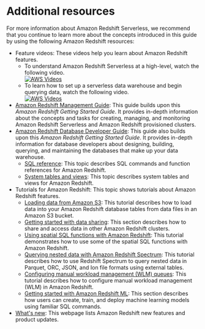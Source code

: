 # Additional resources<a name="additional-resources"></a>

For more information about Amazon Redshift Serverless, we recommend that you continue to learn more about the concepts introduced in this guide by using the following Amazon Redshift resources: 
+ Feature videos: These videos help you learn about Amazon Redshift features\.
  + To understand Amazon Redshift Serverless at a high\-level, watch the following video\.   
[![AWS Videos](http://img.youtube.com/vi/https://www.youtube.com/embed/7vVmZhc4DS8/0.jpg)](http://www.youtube.com/watch?v=https://www.youtube.com/embed/7vVmZhc4DS8)
  + To learn how to set up a serverless data warehouse and begin querying data, watch the following video\.  
[![AWS Videos](http://img.youtube.com/vi/https://www.youtube.com/embed/eq4o26Hpuac/0.jpg)](http://www.youtube.com/watch?v=https://www.youtube.com/embed/eq4o26Hpuac)
+ [Amazon Redshift Management Guide](https://docs.aws.amazon.com/redshift/latest/mgmt/): This guide builds upon this *Amazon Redshift Getting Started Guide*\. It provides in\-depth information about the concepts and tasks for creating, managing, and monitoring Amazon Redshift Serverless and Amazon Redshift provisioned clusters\.
+ [Amazon Redshift Database Developer Guide](https://docs.aws.amazon.com/redshift/latest/dg/): This guide also builds upon this *Amazon Redshift Getting Started Guide*\. It provides in\-depth information for database developers about designing, building, querying, and maintaining the databases that make up your data warehouse\.
  + [SQL reference](https://docs.aws.amazon.com/redshift/latest/dg/cm_chap_SQLCommandRef.html): This topic describes SQL commands and function references for Amazon Redshift\.
  + [System tables and views](https://docs.aws.amazon.com/redshift/latest/dg/c_intro_system_tables.html): This topic describes system tables and views for Amazon Redshift\.
+ Tutorials for Amazon Redshift: This topic shows tutorials about Amazon Redshift features\.
  + [Loading data from Amazon S3](https://docs.aws.amazon.com/redshift/latest/dg/tutorial-loading-data.html): This tutorial describes how to load data into your Amazon Redshift database tables from data files in an Amazon S3 bucket\. 
  + [Getting started with data sharing](https://docs.aws.amazon.com/redshift/latest/dg/getting-started-datashare.html): This section describes how to share and access data in other Amazon Redshift clusters\.
  + [Using spatial SQL functions with Amazon Redshift](https://docs.aws.amazon.com/redshift/latest/dg/spatial-tutorial.html.html): This tutorial demonstrates how to use some of the spatial SQL functions with Amazon Redshift\.
  + [Querying nested data with Amazon Redshift Spectrum](https://docs.aws.amazon.com/redshift/latest/dg/tutorial-query-nested-data.html): This tutorial describes how to use Redshift Spectrum to query nested data in Parquet, ORC, JSON, and Ion file formats using external tables\.
  + [Configuring manual workload management \(WLM\) queues](https://docs.aws.amazon.com/redshift/latest/dg/tutorial-configuring-workload-management.html): This tutorial describes how to configure manual workload management \(WLM\) in Amazon Redshift\.
  + [Getting started with Amazon Redshift ML](https://docs.aws.amazon.com/redshift/latest/dg/getting-started-machine-learning.html): This section describes how users can create, train, and deploy machine learning models using familiar SQL commands\.
+ [What's new](http://aws.amazon.com/redshift/whats-new): This webpage lists Amazon Redshift new features and product updates\.
